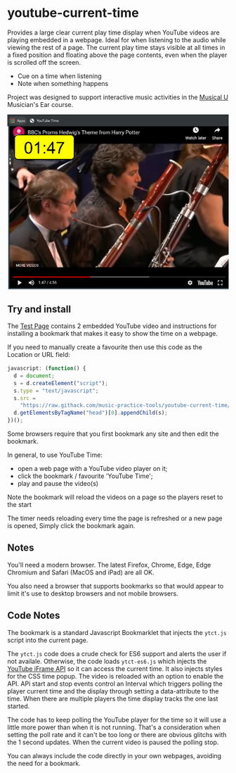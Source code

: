 # youtube-current-time

Provides a large clear current play time display when YouTube videos are playing embedded in a webpage. Ideal for when listening to the audio while viewing the rest of a page. The current play time stays visible at all times in a fixed position and floating above the page contents, even when the player is scrolled off the screen.

- Cue on a time when listening
- Note when something happens

Project was designed to support interactive music activities in the [Musical U](https://www.musical-u.com/) Musician's Ear course.

![A large clear timer overlayed on a video](demo.png?raw=true "The timer in action")

## Try and install

The [Test Page](https://raw.githack.com/music-practice-tools/youtube-current-time/master/test.html) contains 2 embedded YouTube video and instructions for installing a bookmark that makes it easy to show the time on a webpage.

If you need to manually create a favourite then use this code as the Location or URL field:

```javascript
javascript: (function() {
  d = document;
  s = d.createElement("script");
  s.type = "text/javascript";
  s.src =
    "https://raw.githack.com/music-practice-tools/youtube-current-time/master/ytct.js";
  d.getElementsByTagName("head")[0].appendChild(s);
})();
```

Some browsers require that you first bookmark any site and then edit the bookmark.

In general, to use YouTube Time:

- open a web page with a YouTube video player on it;
- click the bookmark / favourite 'YouTube Time';
- play and pause the video(s)

Note the bookmark will reload the videos on a page so the players reset to the start

The timer needs reloading every time the page is refreshed or a new page is opened, Simply click the bookmark again.

## Notes

You'll need a modern browser. The latest Firefox, Chrome, Edge, Edge Chromium and Safari (MacOS and iPad) are all OK.

You also need a browser that supports bookmarks so that would appear to limit it's use to desktop browsers and not mobile browsers.

## Code Notes

The bookmark is a standard Javascript Bookmarklet that injects the `ytct.js` script into the current page.

The `ytct.js` code does a crude check for ES6 support and alerts the user if not availale. Otherwise, the code loads `ytct-es6.js` which injects the [YouTube iFrame API](https://developers.google.com/youtube/iframe_api_reference) so it can access the current time. It also injects styles for the CSS time popup. The video is reloaded with an option to enable the API. APi start and stop events control an Interval which triggers polling the player current time and the display through setting a data-attribute to the time. When there are multiple players the time display tracks the one last started.

The code has to keep polling the YouTube player for the time so it will use a little more power than when it is not running. That's a consideration when setting the poll rate and it can't be too long or there are obvious glitchs with the 1 second updates. When the current video is paused the polling stop.

You can always include the code directly in your own webpages, avoiding the need for a bookmark.
